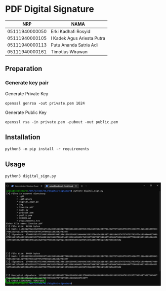 # PDF Digital Signature

|       NRP      |            NAMA            |
|----------------|----------------------------|
| 05111940000050 | Erki Kadhafi Rosyid        |
| 05111940000105 | I Kadek Agus Ariesta Putra |
| 05111940000113 | Putu Ananda Satria Adi     |
| 05111940000161 | Timotius Wirawan           |


## Preparation

### Generate key pair

Generate Private Key
```    
openssl genrsa -out private.pem 1024
```

Generate Public Key
```
openssl rsa -in private.pem -pubout -out public.pem
```

## Installation
```
python3 -m pip install -r requirements
```

## Usage
```
python3 digital_sign.py
```
![Usage](img/usage.png)